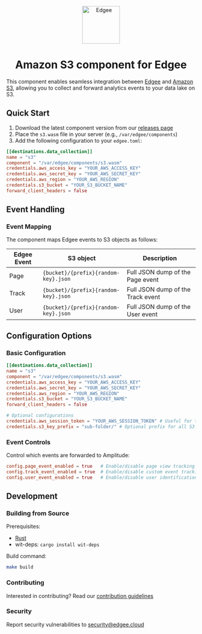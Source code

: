 <div align="center">
<p align="center">
  <a href="https://www.edgee.cloud">
    <picture>
      <source media="(prefers-color-scheme: dark)" srcset="https://cdn.edgee.cloud/img/component-dark.svg">
      <img src="https://cdn.edgee.cloud/img/component.svg" height="100" alt="Edgee">
    </picture>
  </a>
</p>
</div>

<h1 align="center">Amazon S3 component for Edgee</h1>

This component enables seamless integration between [Edgee](https://www.edgee.cloud) and [Amazon S3](https://aws.amazon.com/s3/), allowing you to collect and forward analytics events to your data lake on S3.


## Quick Start

1. Download the latest component version from our [releases page](../../releases)
2. Place the `s3.wasm` file in your server (e.g., `/var/edgee/components`)
3. Add the following configuration to your `edgee.toml`:

```toml
[[destinations.data_collection]]
name = "s3"
component = "/var/edgee/components/s3.wasm"
credentials.aws_access_key = "YOUR_AWS_ACCESS_KEY"
credentials.aws_secret_key = "YOUR_AWS_SECRET_KEY"
credentials.aws_region = "YOUR_AWS_REGION"
credentials.s3_bucket = "YOUR_S3_BUCKET_NAME"
forward_client_headers = false
```


## Event Handling

### Event Mapping
The component maps Edgee events to S3 objects as follows:

| Edgee Event | S3 object | Description |
|-------------|----------------|-------------|
| Page        | `{bucket}/{prefix}{random-key}.json` | Full JSON dump of the Page event |
| Track       | `{bucket}/{prefix}{random-key}.json` | Full JSON dump of the Track event |
| User        | `{bucket}/{prefix}{random-key}.json` | Full JSON dump of the User event |


## Configuration Options

### Basic Configuration
```toml
[[destinations.data_collection]]
name = "s3"
component = "/var/edgee/components/s3.wasm"
credentials.aws_access_key = "YOUR_AWS_ACCESS_KEY"
credentials.aws_secret_key = "YOUR_AWS_SECRET_KEY"
credentials.aws_region = "YOUR_AWS_REGION"
credentials.s3_bucket = "YOUR_S3_BUCKET_NAME"
forward_client_headers = false

# Optional configurations
credentials.aws_session_token = "YOUR_AWS_SESSION_TOKEN" # Useful for tests, not recommended in prod since it's short-lived
credentials.s3_key_prefix = "sub-folder/" # Optional prefix for all S3 objects
```


### Event Controls
Control which events are forwarded to Amplitude:
```toml
config.page_event_enabled = true   # Enable/disable page view tracking
config.track_event_enabled = true  # Enable/disable custom event tracking
config.user_event_enabled = true   # Enable/disable user identification
```


## Development

### Building from Source
Prerequisites:
- [Rust](https://www.rust-lang.org/tools/install)
- wit-deps: `cargo install wit-deps`

Build command:
```bash
make build
```

### Contributing
Interested in contributing? Read our [contribution guidelines](./CONTRIBUTING.md)

### Security
Report security vulnerabilities to [security@edgee.cloud](mailto:security@edgee.cloud)
